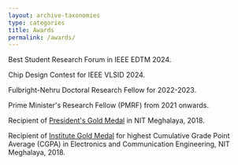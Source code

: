 ```yaml
---
layout: archive-taxonomies
type: categories
title: Awards
permalink: /awards/
---
```


Best Student Research Forum in IEEE EDTM 2024.

Chip Design Contest for IEEE VLSID 2024.

Fulbright-Nehru Doctoral Research Fellow for 2022-2023.


Prime Minister's Research Fellow (PMRF) from 2021 onwards.


Recipient of [President's Gold Medal][p_gold] in NIT Meghalaya, 2018.


Recipient of [Institute Gold Medal][i_gold] for highest Cumulative Grade Point Average (CGPA) in Electronics and Communication Engineering, NIT Meghalaya, 2018. 

[p_gold]: https://nitm.ac.in/convocation2018/doc/president_gold.pdf
[i_gold]: https://nitm.ac.in/convocation2018/doc/inst_gold.pdf
